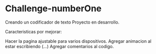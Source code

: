 # Challenge-numberOne
Creando un codificador de texto
Proyecto en desarrollo.

Caracteristicas por mejorar:

Hacer la pagina ajustable para varios dispositivos. 
Agregar animacion al estar escribiendo (...)
Agregar comentarios al codigo.

